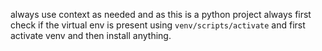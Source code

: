 always use context as needed and  as this is a python project always first check if the virtual env is present using ```venv/scripts/activate``` and first activate venv and then install anything.